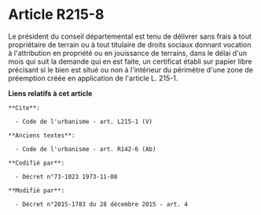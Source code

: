 # Article R215-8

Le président du conseil départemental est tenu de délivrer sans frais à tout propriétaire de terrain ou à tout titulaire de
droits sociaux donnant vocation à l'attribution en propriété ou en jouissance de terrains, dans le délai d'un mois qui suit
la demande qui en est faite, un certificat établi sur papier libre précisant si le bien est situé ou non à l'intérieur du
périmètre d'une zone de préemption créée en application de l'article L. 215-1.

**Liens relatifs à cet article**

	**Cite**:

	  - Code de l'urbanisme - art. L215-1 (V)

	**Anciens textes**:

	  - Code de l'urbanisme - art. R142-6 (Ab)

	**Codifié par**:

	  - Décret n°73-1023 1973-11-08

	**Modifié par**:

	  - Décret n°2015-1783 du 28 décembre 2015 - art. 4

